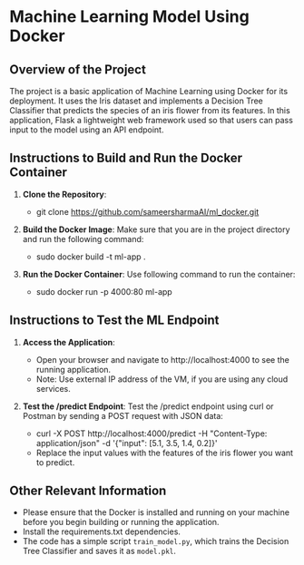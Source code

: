 # Machine Learning Model Using Docker

## Overview of the Project
The project is a basic application of Machine Learning using Docker for its deployment. It uses the Iris dataset and implements a Decision Tree Classifier that predicts the species of an iris flower from its features. In this application, Flask a lightweight web framework used so that users can pass input to the model using an API endpoint.

## Instructions to Build and Run the Docker Container

1. **Clone the Repository**:
    
   - git clone https://github.com/sameersharmaAI/ml_docker.git
    

2. **Build the Docker Image**:
   Make sure that you are in the project directory and run the following command:
    
   - sudo docker build -t ml-app .
    

3. **Run the Docker Container**:
   Use following command to run the container:

   - sudo docker run -p 4000:80 ml-app
    

## Instructions to Test the ML Endpoint

1. **Access the Application**: 
   - Open your browser and navigate to http://localhost:4000 to see the running application.
   - Note: Use external IP address of the VM, if you are using any cloud services.

2. **Test the /predict Endpoint**: 
   Test the /predict endpoint using curl or Postman by sending a POST request with JSON data:
    
    - curl -X POST http://localhost:4000/predict -H "Content-Type: application/json" -d '{"input": [5.1, 3.5, 1.4, 0.2]}'
    - Replace the input values with the features of the iris flower you want to predict.

## Other Relevant Information

- Please ensure that the Docker is installed and running on your machine before you begin building or running the application.
- Install the requirements.txt dependencies.
- The code has a simple script `train_model.py`, which trains the Decision Tree Classifier and saves it as `model.pkl`.